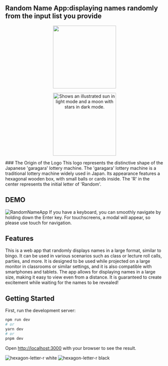 ## Random Name App:displaying names randomly from the input list you provide
<p align="center">
  <img width="200" height="200" src="https://github.com/NyNaNr/randomNameApp/assets/123739414/2698df6f-8698-4a01-989c-133d5eb59403">
</p>
<p align="center">
<picture　>
  <source media="(prefers-color-scheme: dark)"　width="200" height="200" srcset="https://https://user-images.githubusercontent.com/123739414/3223b5f4-d24f-4a10-909f-c0f7b5ea8f8c.png">
  <source media="(prefers-color-scheme: light)" width="200" height="200"　srcset="https://https://user-images.githubusercontent.com/123739414/246587690-3542149d-cc8d-446d-9f71-9b539a44556c.png">
  <img alt="Shows an illustrated sun in light mode and a moon with stars in dark mode."　width="200" height="200" src="https://user-images.githubusercontent.com/123739414/246587690-3542149d-cc8d-446d-9f71-9b539a44556c.png">
</picture>
</p>
### The Origin of the Logo
This logo represents the distinctive shape of the Japanese 'garagara' lottery machine. The 'garagara' lottery machine is a traditional lottery machine widely used in Japan. Its appearance features a hexagonal wooden box, with small balls or cards inside. The 'R' in the center represents the initial letter of 'Random'.


## DEMO
![RandomNameApp](https://github.com/NyNaNr/randomNameApp/assets/123739414/89a98732-ec8b-4aa4-8580-d9903c5bb839)
If you have a keyboard, you can smoothly navigate by holding down the Enter key. For touchscreens, a modal will appear, so please use touch for navigation.

## Features
This is a web app that randomly displays names in a large format, similar to bingo. It can be used in various scenarios such as class or lecture roll calls, parties, and more. It is designed to be used while projected on a large monitor in classrooms or similar settings, and it is also compatible with smartphones and tablets. The app allows for displaying names in a large size, making it easy to view even from a distance. It is guaranteed to create excitement while waiting for the names to be revealed!


## Getting Started

First, run the development server:

```bash
npm run dev
# or
yarn dev
# or
pnpm dev
```

Open [http://localhost:3000](http://localhost:3000) with your browser to see the result.


![hexagon-letter-r white](https://github.com/NyNaNr/randomNameApp/assets/123739414/3223b5f4-d24f-4a10-909f-c0f7b5ea8f8c)
![hexagon-letter-r black](https://github.com/NyNaNr/randomNameApp/assets/123739414/3542149d-cc8d-446d-9f71-9b539a44556c)
